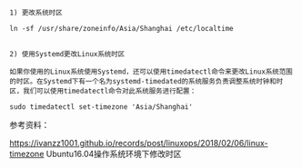 ```

1) 更改系统时区

ln -sf /usr/share/zoneinfo/Asia/Shanghai /etc/localtime


2) 使用Systemd更改Linux系统时区

如果你使用的Linux系统使用Systemd，还可以使用timedatectl命令来更改Linux系统范围的时区。在Systemd下有一个名为systemd-timedated的系统服务负责调整系统时钟和时区，我们可以使用timedatectl命令对此系统服务进行配置：

sudo timedatectl set-timezone 'Asia/Shanghai'
```
参考资料：

https://ivanzz1001.github.io/records/post/linuxops/2018/02/06/linux-timezone   Ubuntu16.04操作系统环境下修改时区 
